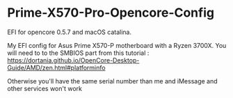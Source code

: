 # Prime-X570-Pro-Opencore-Config
EFI for opencore 0.5.7 and macOS catalina.

My EFI config for Asus Prime X570-P motherboard with a Ryzen 3700X.
You will need to to the SMBIOS part from this tutorial :
https://dortania.github.io/OpenCore-Desktop-Guide/AMD/zen.html#platforminfo

Otherwise you'll have the same serial number than me and iMessage and other services won't work
